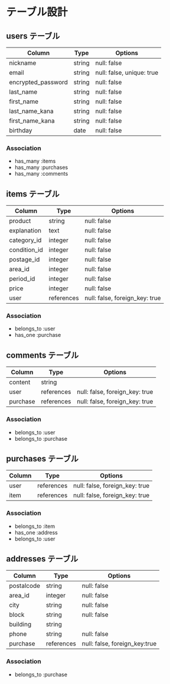 # テーブル設計

## users テーブル

| Column             | Type   | Options                   |
| ------------------ | ------ | ------------------------- |
| nickname           | string | null: false               |
| email              | string | null: false, unique: true |
| encrypted_password | string | null: false               |
| last_name          | string | null: false               |
| first_name         | string | null: false               |
| last_name_kana     | string | null: false               |
| first_name_kana    | string | null: false               | 
| birthday           | date   | null: false               |

### Association

- has_many :items
- has_many :purchases
- has_many :comments


## items テーブル

| Column         | Type     | Options                       |
| -------------- | -------- | ----------------------------- |
| product        | string   | null: false                   |
| explanation    | text     | null: false                   |
| category_id    | integer  | null: false                   |
| condition_id   | integer  | null: false                   |
| postage_id     | integer  | null: false                   |
| area_id        | integer  | null: false                   |
| period_id      | integer  | null: false                   |
| price          | integer  | null: false                   |
| user           |references| null: false, foreign_key: true|

### Association

- belongs_to :user
- has_one :purchase


## comments テーブル

| Column  | Type       | Options                        |
| ------- | ---------- | ------------------------------ |
| content | string     |                                |
| user    | references | null: false, foreign_key: true |
| purchase| references | null: false, foreign_key: true |

### Association

- belongs_to :user
- belongs_to :purchase


## purchases テーブル

| Column  | Type       | Options                        |
| ------- | ---------- | ------------------------------ |
| user    | references | null: false, foreign_key: true |
| item    | references | null: false, foreign_key: true |

### Association

- belongs_to :item
- has_one :address
- belongs_to :user


## addresses テーブル

| Column        | Type       | Options                      |
| ------------- | ---------- | ---------------------------- |
| postalcode    | string     | null: false                  |
| area_id       | integer    | null: false                  |
| city          | string     | null: false                  |
| block         | string     | null: false                  |
| building      | string     |                              |
| phone         | string     | null: false                  |
| purchase      | references | null: false, foreign_key:true|

### Association

- belongs_to :purchase

